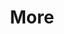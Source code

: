 ---
layout: page
title: More
nav: true
nav_order: 6
dropdown: true
children: 
    - title: Publications
      permalink: /publications/
    - title: divider
    - title: Repositories
      permalink: /repositories/
    - title: divider
    - title: Team
      permalink: /team/
---